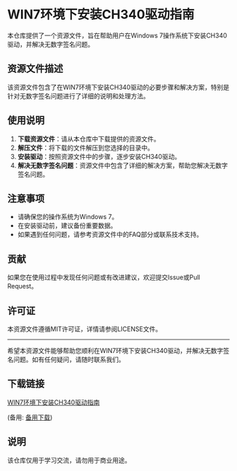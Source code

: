 # WIN7环境下安装CH340驱动指南

本仓库提供了一个资源文件，旨在帮助用户在Windows 7操作系统下安装CH340驱动，并解决无数字签名问题。

## 资源文件描述

该资源文件包含了在WIN7环境下安装CH340驱动的必要步骤和解决方案，特别是针对无数字签名问题进行了详细的说明和处理方法。

## 使用说明

1. **下载资源文件**：请从本仓库中下载提供的资源文件。
2. **解压文件**：将下载的文件解压到您选择的目录中。
3. **安装驱动**：按照资源文件中的步骤，逐步安装CH340驱动。
4. **解决无数字签名问题**：资源文件中包含了详细的解决方案，帮助您解决无数字签名问题。

## 注意事项

- 请确保您的操作系统为Windows 7。
- 在安装驱动前，建议备份重要数据。
- 如果遇到任何问题，请参考资源文件中的FAQ部分或联系技术支持。

## 贡献

如果您在使用过程中发现任何问题或有改进建议，欢迎提交Issue或Pull Request。

## 许可证

本资源文件遵循MIT许可证，详情请参阅LICENSE文件。

---

希望本资源文件能够帮助您顺利在WIN7环境下安装CH340驱动，并解决无数字签名问题。如有任何疑问，请随时联系我们。

## 下载链接
[WIN7环境下安装CH340驱动指南](https://pan.quark.cn/s/01bbe3e18d1f) 

(备用: [备用下载](https://pan.baidu.com/s/1KvP5ChfPAA6--GvwAbmgxQ?pwd=1234))

## 说明

该仓库仅用于学习交流，请勿用于商业用途。
